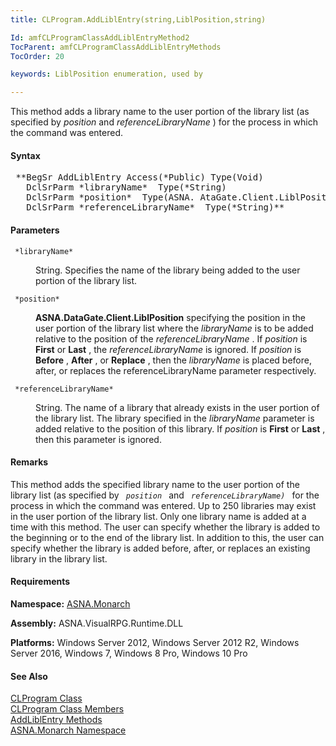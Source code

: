```yaml
---
title: CLProgram.AddLiblEntry(string,LiblPosition,string)

Id: amfCLProgramClassAddLiblEntryMethod2
TocParent: amfCLProgramClassAddLiblEntryMethods
TocOrder: 20

keywords: LiblPosition enumeration, used by

---
```


This method adds a library name to the user portion of the library list (as specified by *position* and *referenceLibraryName* ) for the process in which the command was entered.

#### Syntax
<pre class="syntax"> **BegSr AddLiblEntry Access(*Public) Type(Void)
   DclSrParm *libraryName*  Type(*String)
   DclSrParm *position*  Type(ASNA. AtaGate.Client.LiblPosition)
   DclSrParm *referenceLibraryName*  Type(*String)**       </pre>

#### Parameters
<dl>
        <dt>
          <code> *libraryName* </code>
        </dt>
        <dd>

String. Specifies the name of the library being added to the user portion of the library list.
</dd>
        <dt>
          <code> *position* </code>
        </dt>
        <dd>

**ASNA.DataGate.Client.LiblPosition** specifying the position in the user portion of the library list where the *libraryName* is to be added relative to the position of the *referenceLibraryName* . If *position* is **First** or **Last** , the *referenceLibraryName* is ignored. If *position* is **Before** , **After** , or **Replace** , then the *libraryName* is placed before, after, or replaces the referenceLibraryName parameter respectively.
</dd>
        <dt>
          <code> *referenceLibraryName* </code>
        </dt>
        <dd>

String. The name of a library that already exists in the user portion of the library list. The library specified in the *libraryName* parameter is added relative to the position of this library. If *position* is **First** or **Last** , then this parameter is ignored.
</dd>
</dl>

#### Remarks
This method adds the specified library name to the user portion of the library list (as specified by <code> *position* </code> and <code> *referenceLibraryName)* </code> for the process in which the command was entered. Up to 250 libraries may exist in the user portion of the library list. Only one library name is added at a time with this method. The user can specify whether the library is added to the beginning or to the end of the library list. In addition to this, the user can specify whether the library is added before, after, or replaces an existing library in the library list.
<!-- start -->

#### Requirements
**Namespace:** [ASNA.Monarch](monarch-namespace.html)

**Assembly:** ASNA.VisualRPG.Runtime.DLL 

**Platforms:** Windows Server 2012, Windows Server 2012 R2, Windows Server 2016, Windows 7, Windows 8 Pro, Windows 10 Pro
<!-- end -->

#### See Also
[CLProgram Class](clprogram-class.html) <br clear="none" /> [ CLProgram Class Members](clprogram-class-members.html) <br clear="none" /> [ AddLiblEntry Methods](clprogram-class-add-libl-entry-methods.html) <br clear="none" /> [ASNA.Monarch Namespace](monarch-namespace.html) 
